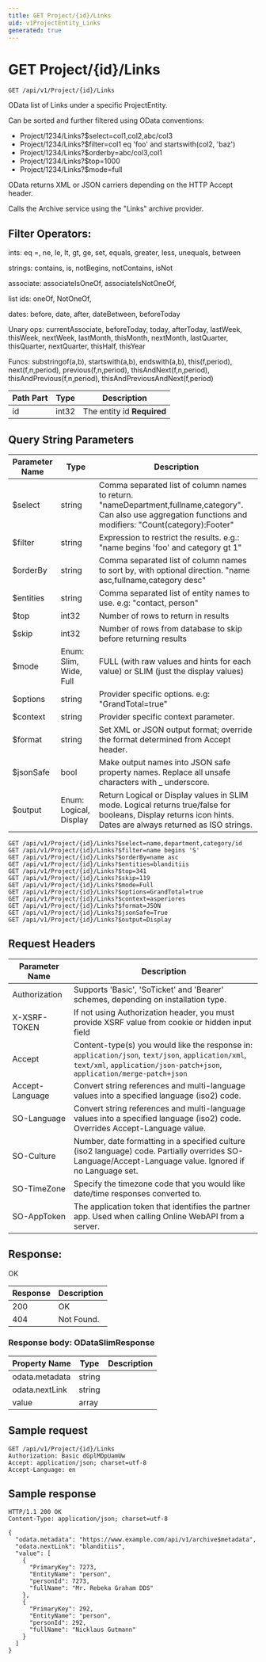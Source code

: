 ```yaml
---
title: GET Project/{id}/Links
uid: v1ProjectEntity_Links
generated: true
---
```


# GET Project/{id}/Links

```http
GET /api/v1/Project/{id}/Links
```

OData list of Links under a specific ProjectEntity.


Can be sorted and further filtered using OData conventions:

* Project/1234/Links?$select=col1,col2,abc/col3
* Project/1234/Links?$filter=col1 eq 'foo' and startswith(col2, 'baz')
* Project/1234/Links?$orderby=abc/col3,col1
* Project/1234/Links?$top=1000
* Project/1234/Links?$mode=full


OData returns XML or JSON carriers depending on the HTTP Accept header.


Calls the Archive service using the "Links" archive provider.


## Filter Operators: ##

ints: eq =, ne, le, lt, gt, ge, set, equals, greater, less, unequals, between

strings: contains, is, notBegins, notContains, isNot

associate: associateIsOneOf, associateIsNotOneOf,  

list ids: oneOf, NotOneOf, 

dates: before, date, after, dateBetween, beforeToday

Unary ops: currentAssociate, beforeToday, today, afterToday, lastWeek, thisWeek, nextWeek, lastMonth, thisMonth, nextMonth, lastQuarter, thisQuarter, nextQuarter, thisHalf, thisYear

Funcs: substringof(a,b), startswith(a,b), endswith(a,b), this(f,period), next(f,n,period), previous(f,n,period), thisAndNext(f,n,period), thisAndPrevious(f,n,period), thisAndPreviousAndNext(f,period)





| Path Part | Type | Description |
|-----------|------|-------------|
| id | int32 | The entity id **Required** |


## Query String Parameters

| Parameter Name | Type |  Description |
|----------------|------|--------------|
| $select | string |  Comma separated list of column names to return. "nameDepartment,fullname,category". Can also use aggregation functions and modifiers: "Count(category):Footer" |
| $filter | string |  Expression to restrict the results. e.g.: "name begins 'foo' and category gt 1" |
| $orderBy | string |  Comma separated list of column names to sort by, with optional direction. "name asc,fullname,category desc" |
| $entities | string |  Comma separated list of entity names to use. e.g: "contact, person" |
| $top | int32 |  Number of rows to return in results |
| $skip | int32 |  Number of rows from database to skip before returning results |
| $mode | Enum: Slim, Wide, Full |  FULL (with raw values and hints for each value) or SLIM (just the display values) |
| $options | string |  Provider specific options. e.g: "GrandTotal=true" |
| $context | string |  Provider specific context parameter. |
| $format | string |  Set XML or JSON output format; override the format determined from Accept header. |
| $jsonSafe | bool |  Make output names into JSON safe property names. Replace all unsafe characters with _ underscore. |
| $output | Enum: Logical, Display |  Return Logical or Display values in SLIM mode. Logical returns true/false for booleans, Display returns icon hints. Dates are always returned as ISO strings. |

```http
GET /api/v1/Project/{id}/Links?$select=name,department,category/id
GET /api/v1/Project/{id}/Links?$filter=name begins 'S'
GET /api/v1/Project/{id}/Links?$orderBy=name asc
GET /api/v1/Project/{id}/Links?$entities=blanditiis
GET /api/v1/Project/{id}/Links?$top=341
GET /api/v1/Project/{id}/Links?$skip=119
GET /api/v1/Project/{id}/Links?$mode=Full
GET /api/v1/Project/{id}/Links?$options=GrandTotal=true
GET /api/v1/Project/{id}/Links?$context=asperiores
GET /api/v1/Project/{id}/Links?$format=JSON
GET /api/v1/Project/{id}/Links?$jsonSafe=True
GET /api/v1/Project/{id}/Links?$output=Display
```


## Request Headers

| Parameter Name | Description |
|----------------|-------------|
| Authorization  | Supports 'Basic', 'SoTicket' and 'Bearer' schemes, depending on installation type. |
| X-XSRF-TOKEN   | If not using Authorization header, you must provide XSRF value from cookie or hidden input field |
| Accept         | Content-type(s) you would like the response in: `application/json`, `text/json`, `application/xml`, `text/xml`, `application/json-patch+json`, `application/merge-patch+json` |
| Accept-Language | Convert string references and multi-language values into a specified language (iso2) code. |
| SO-Language | Convert string references and multi-language values into a specified language (iso2) code. Overrides Accept-Language value. |
| SO-Culture | Number, date formatting in a specified culture (iso2 language) code. Partially overrides SO-Language/Accept-Language value. Ignored if no Language set. |
| SO-TimeZone | Specify the timezone code that you would like date/time responses converted to. |
| SO-AppToken | The application token that identifies the partner app. Used when calling Online WebAPI from a server. |


## Response:

OK

| Response | Description |
|----------------|-------------|
| 200 | OK |
| 404 | Not Found. |

### Response body: ODataSlimResponse

| Property Name | Type |  Description |
|----------------|------|--------------|
| odata.metadata | string |  |
| odata.nextLink | string |  |
| value | array |  |

## Sample request

```http!
GET /api/v1/Project/{id}/Links
Authorization: Basic dGplMDpUamUw
Accept: application/json; charset=utf-8
Accept-Language: en
```

## Sample response

```http_
HTTP/1.1 200 OK
Content-Type: application/json; charset=utf-8

{
  "odata.metadata": "https://www.example.com/api/v1/archive$metadata",
  "odata.nextLink": "blanditiis",
  "value": [
    {
      "PrimaryKey": 7273,
      "EntityName": "person",
      "personId": 7273,
      "fullName": "Mr. Rebeka Graham DDS"
    },
    {
      "PrimaryKey": 292,
      "EntityName": "person",
      "personId": 292,
      "fullName": "Nicklaus Gutmann"
    }
  ]
}
```